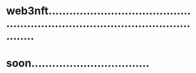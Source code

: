 # web3nft......................................................................................................
# soon..................................
